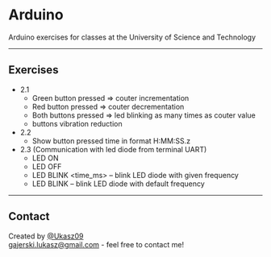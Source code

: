 # Arduino
Arduino exercises for classes at the University of Science and Technology
___
## Exercises
- 2.1  
  - Green button pressed => couter incrementation
  - Red button pressed => couter decrementation
  - Both buttons pressed => led blinking as many times as couter value
  - buttons vibration reduction
- 2.2  
    - Show button pressed time in format H:MM:SS.z
- 2.3   (Communication with led diode from terminal UART)
    - LED ON 
    - LED OFF 
    - LED BLINK <time_ms> – blink LED diode with given frequency
    - LED BLINK – blink LED diode with default frequency
___
## Contact
Created by [@Ukasz09](https://github.com/Ukasz09) <br/>
gajerski.lukasz@gmail.com - feel free to contact me!
